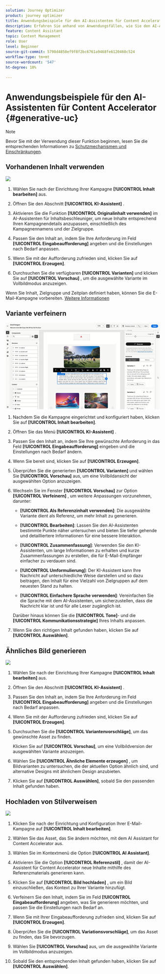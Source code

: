```yaml
---
solution: Journey Optimizer
product: journey optimizer
title: Anwendungsbeispiele für den AI-Assistenten für Content Accelerator
description: Erfahren Sie anhand von Anwendungsfällen, wie Sie den AI-Assistenten für Content Accelerator verwenden
feature: Content Assistant
topic: Content Management
role: User
level: Beginner
source-git-commit: 5798d4850ef9f8f2bc6761a9468fe6120460c524
workflow-type: tm+mt
source-wordcount: '547'
ht-degree: 10%

---
```


# Anwendungsbeispiele für den AI-Assistenten für Content Accelerator {#generative-uc}

>[!NOTE]
>
>Bevor Sie mit der Verwendung dieser Funktion beginnen, lesen Sie die entsprechenden Informationen zu [Schutzmechanismen und Einschränkungen](gs-generative.md#generative-guardrails).

## Vorhandenen Inhalt verwenden

![](assets/do-not-localize/gen-ai-reuse-text.gif)

1. Wählen Sie nach der Einrichtung Ihrer Kampagne **[!UICONTROL Inhalt bearbeiten]** aus.

1. Öffnen Sie den Abschnitt **[!UICONTROL KI-Assistent]** .

1. Aktivieren Sie die Funktion **[!UICONTROL Originalinhalt verwenden]** im AI-Assistenten für Inhaltsbeschleuniger, um neue Inhalte entsprechend Ihren Kampagnendetails anzupassen, einschließlich des Kampagnennamens und der Zielgruppe.

1. Passen Sie den Inhalt an, indem Sie Ihre Anforderung im Feld **[!UICONTROL Eingabeaufforderung]** angeben und die Einstellungen nach Bedarf anpassen.

1. Wenn Sie mit der Aufforderung zufrieden sind, klicken Sie auf **[!UICONTROL Erzeugen]**.

1. Durchsuchen Sie die verfügbaren **[!UICONTROL Varianten]** und klicken Sie auf **[!UICONTROL Vorschau]** , um die ausgewählte Variante im Vollbildmodus anzuzeigen.

Wenn Sie Inhalt, Zielgruppe und Zeitplan definiert haben, können Sie die E-Mail-Kampagne vorbereiten. [Weitere Informationen](../campaigns/review-activate-campaign.md)

## Variante verfeinern

![](assets/do-not-localize/gen-ai-variation.gif)

1. Nachdem Sie die Kampagne eingerichtet und konfiguriert haben, klicken Sie auf **[!UICONTROL Inhalt bearbeiten]**.

1. Öffnen Sie das Menü **[!UICONTROL KI-Assistent]** .

1. Passen Sie den Inhalt an, indem Sie Ihre gewünschte Anforderung in das Feld **[!UICONTROL Eingabeaufforderung]** eingeben und die Einstellungen nach Bedarf ändern.

1. Wenn Sie bereit sind, klicken Sie auf **[!UICONTROL Erzeugen]**.

1. Überprüfen Sie die generierten **[!UICONTROL Varianten]** und wählen Sie **[!UICONTROL Vorschau]** aus, um eine Vollbildansicht der ausgewählten Option anzuzeigen.

1. Wechseln Sie im Fenster **[!UICONTROL Vorschau]** zur Option **[!UICONTROL Verfeinern]** , um weitere Anpassungen vorzunehmen, darunter:

   * **[!UICONTROL Als Referenzinhalt verwenden]**: Die ausgewählte Variante dient als Referenz, um mehr Inhalt zu generieren.

   * **[!UICONTROL Bearbeiten]**: Lassen Sie den AI-Assistenten bestimmte Punkte näher untersuchen und bieten Sie tiefer gehende und detailliertere Informationen für eine bessere Interaktion.

   * **[!UICONTROL Zusammenfassung]**: Verwenden Sie den KI-Assistenten, um lange Informationen zu erhalten und kurze Zusammenfassungen zu erstellen, die für E-Mail-Empfänger einfacher zu verdauen sind.

   * **[!UICONTROL Umformulierung]**: Der KI-Assistent kann Ihre Nachricht auf unterschiedliche Weise darstellen und so dazu beitragen, den Inhalt für eine Vielzahl von Zielgruppen auf dem neuesten Stand zu halten.

   * **[!UICONTROL Einfachere Sprache verwenden]**: Vereinfachen Sie die Sprache mit dem AI-Assistenten, um sicherzustellen, dass die Nachricht klar ist und für alle Leser zugänglich ist.

   Darüber hinaus können Sie die **[!UICONTROL Tone]**- und die **[!UICONTROL Kommunikationsstrategie]** Ihres Inhalts anpassen.

1. Wenn Sie den richtigen Inhalt gefunden haben, klicken Sie auf **[!UICONTROL Auswählen]**.

## Ähnliches Bild generieren

![](assets/do-not-localize/uc-image-similar.gif)

1. Wählen Sie nach der Einrichtung Ihrer Kampagne **[!UICONTROL Inhalt bearbeiten]** aus.

1. Öffnen Sie den Abschnitt **[!UICONTROL KI-Assistent]** .

1. Passen Sie den Inhalt an, indem Sie Ihre Anforderung im Feld **[!UICONTROL Eingabeaufforderung]** angeben und die Einstellungen nach Bedarf anpassen.

1. Wenn Sie mit der Aufforderung zufrieden sind, klicken Sie auf **[!UICONTROL Erzeugen]**.

1. Durchsuchen Sie die **[!UICONTROL Variantenvorschläge]**, um das gewünschte Asset zu finden.

   Klicken Sie auf **[!UICONTROL Vorschau]**, um eine Vollbildversion der ausgewählten Variante anzuzeigen.

1. Wählen Sie **[!UICONTROL Ähnliche Elemente erzeugen]** , um Bildvarianten zu untersuchen, die der aktuellen Option ähnlich sind, und alternative Designs mit ähnlichem Design anzubieten.

1. Klicken Sie auf **[!UICONTROL Auswählen]**, sobald Sie den passenden Inhalt gefunden haben.

## Hochladen von Stilverweisen

![](assets/do-not-localize/uc-image-reference.gif)

1. Klicken Sie nach der Einrichtung und Konfiguration Ihrer E-Mail-Kampagne auf **[!UICONTROL Inhalt bearbeiten]**.

1. Wählen Sie das Asset, das Sie ändern möchten, mit dem AI Assistant for Content Accelerator aus.

1. Wählen Sie im Kontextmenü die Option **[!UICONTROL AI Assistant]**.

1. Aktivieren Sie die Option **[!UICONTROL Referenzstil]** , damit der AI-Assistent für Content Accelerator neue Inhalte mithilfe des Referenzmaterials generieren kann.

1. Klicken Sie auf **[!UICONTROL Bild hochladen]** , um ein Bild einzuschließen, das Kontext zu Ihrer Variante hinzufügt.

1. Verfeinern Sie den Inhalt, indem Sie im Feld **[!UICONTROL Eingabeaufforderung]** angeben, was Sie generieren möchten, und passen Sie die Einstellungen nach Bedarf an.

1. Wenn Sie mit Ihrer Eingabeaufforderung zufrieden sind, klicken Sie auf **[!UICONTROL Erzeugen]**.

1. Überprüfen Sie die **[!UICONTROL Variationsvorschläge]**, um das Asset zu finden, das Sie bevorzugen.

1. Wählen Sie **[!UICONTROL Vorschau]** aus, um die ausgewählte Variante im Vollbildmodus anzuzeigen.

1. Sobald Sie den entsprechenden Inhalt gefunden haben, klicken Sie auf **[!UICONTROL Auswählen]**.
